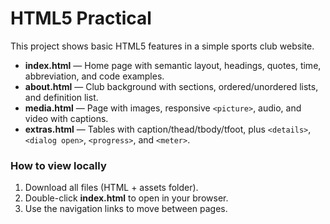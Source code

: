 # HTML5 Practical 

This project shows basic HTML5 features in a simple sports club website.

- **index.html** — Home page with semantic layout, headings, quotes, time, abbreviation, and code examples.  
- **about.html** — Club background with sections, ordered/unordered lists, and definition list.  
- **media.html** — Page with images, responsive `<picture>`, audio, and video with captions.  
- **extras.html** — Tables with caption/thead/tbody/tfoot, plus `<details>`, `<dialog open>`, `<progress>`, and `<meter>`.  




### How to view locally
1. Download all files (HTML + assets folder).  
2. Double-click **index.html** to open in your browser.  
3. Use the navigation links to move between pages.  
